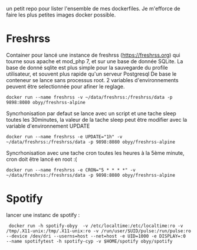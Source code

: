 un petit repo pour lister l'ensemble de mes dockerfiles. Je m'efforce de faire les plus petites images docker possible.
# Freshrss
Container pour lancé une instance de freshrss (https://freshrss.org) qui tourne sous apache et mod_php 7, et sur une base de donnée SQLite.
La base de donné sqlite est plus simple pour la sauvegarde du profile utilisateur, et souvent plus rapide qu'un serveur Postgresql
De base le conteneur se lance sans processus root.
2 variables d'environnements peuvent être selectionnée pour afiner le reglage.
```
docker run --name freshrss -v ~/data/freshrss:/freshrss/data -p 9898:8080 obyy/freshrss-alpine
```
Syncrhonisation par defaut se lance avec un script et une tache sleep toutes les 30minutes, la valeur de la tache sleep peut être modifier avec la variable d'environnement UPDATE

```
docker run --name freshrss -e UPDATE="1h" -v ~/data/freshrss:/freshrss/data -p 9898:8080 obyy/freshrss-alpine
```

Syncrhonisation avec une tache cron toutes les heures à la 5ème minute, cron doit être lancé en root :(
```
docker run --name freshrss -e CRON="5 * * * *" -v ~/data/freshrss:/freshrss/data -p 9898:8080 obyy/freshrss-alpine
```

# Spotify

lancer une instanc de spotify : 

```
 docker run -h spotify-obyy  -v /etc/localtime:/etc/localtime:ro -v /tmp/.X11-unix:/tmp/.X11-unix:ro -v /run/user/$UID/pulse:/run/pulse:ro  --device /dev/dri --userns=host --net=host -e UID=1000 -e DISPLAY=:0  --name spotifytest -h spotify-cyp -v $HOME/spotify obyy/spotify
```
